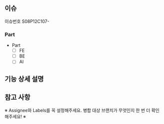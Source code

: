 ## 이슈

이슈번호 S08P12C107-

### Part
- Part
  - [ ] FE
  - [ ] BE
  - [ ] AI

## 기능 상세 설명

<!-- 작업한 내용을 적어주세요. -->


## 참고 사항

<!-- 공유할 내용 등을 넣어 주세요. -->



※ Assignee와 Labels를 꼭 설정해주세요. 병합 대상 브랜치가 무엇인지 한 번 더 확인해주세요! ※
